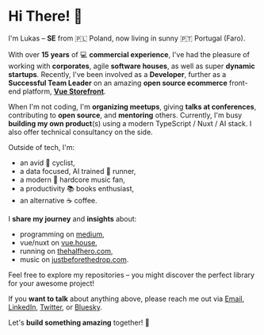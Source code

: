 # Hi There! 🤘

I'm Lukas – **SE** from 🇵🇱 Poland, now living in sunny 🇵🇹 Portugal (Faro).

With over **15 years** of 💻 **commercial experience**, I've had the pleasure of working with **corporates**, agile **software houses**, as well as super **dynamic startups**. Recently, I've been involved as a **Developer**, further as a **Successful Team Leader** on an amazing **open source ecommerce** front-end platform, [**Vue Storefront**](https://alokai.com/). 

When I'm not coding, I'm **organizing meetups**, giving **talks at conferences**, contributing to **open source**, and **mentoring** others. Currently, I'm busy **building my own product**(s) using a modern TypeScript / Nuxt / AI stack. I also offer technical consultancy on the side.

Outside of tech, I'm: 
* an avid 🚴 cyclist,
* a data focused, AI trained 🏃 runner,
* a modern 🎸 hardcore music fan,
* a productivity 📚 books enthusiast,
* an alternative ☕ coffee.

I **share my journey** and **insights** about:
* programming on [medium](https://medium.com/@lukasborawski),
* vue/nuxt on [vue.house](https://vue.house/),
* running on [thehalfhero.com](https://thehalfhero.com/),
* music on [justbeforethedrop.com](https://justbeforethedrop.com/).

Feel free to explore my repositories – you might discover the perfect library for your awesome project!

If you **want to talk** about anything above, please reach me out via [Email](mailto:lukasborawski@gmail.com), [LinkedIn](https://linkedin.com/in/lukasborawski), [Twitter](https://twitter.com/lukasborawski), or [Bluesky](https://bsky.app/profile/lukasborawski.bsky.social). 

Let's **build something amazing** together! 🚀

